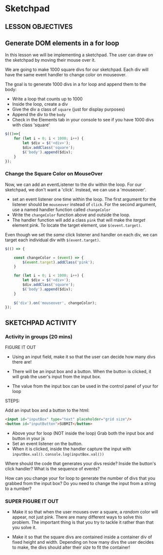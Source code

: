 # Sketchpad

## LESSON OBJECTIVES

## Generate DOM elements in a for loop

In this lesson we will be implementing a sketchpad. The user can draw on the sketchpad by moving their mouse over it.

We are going to make 1000 square divs for our sketchpad. Each div will have the same event handler to change color on mouseover.

The goal is to generate 1000 divs in a for loop and append them to the body:

* Write a loop that counts up to 1000
* Inside the loop, create a div
* Give the div a class of `square` (just for display purposes)
* Append the div to the `body`
* Check in the Elements tab in your console to see if you have 1000 divs with class 'square'

```javascript
$(()=>{
	for (let i = 0; i < 1000; i++) {
		let $div = $('<div>');
		$div.addClass('square');
		$('body').append($div);
	}
});
```

### Change the Square Color on MouseOver

Now, we can add an eventListener to the div within the loop. For our sketchpad, we don't want a 'click'. Instead, we can use a 'mouseover'.

* set an event listener one time within the loop. The first argument for the listener should be `mouseover` instead of `click`. For the second argument, use a named handler function called `changeColor`
* Write the `changeColor` function above and outside the loop.
* The handler function will add a class `pink` that will make the _target_ element pink. To locate the target element, use `$(event.target)`.

Even though we set the _same_ click listener and handler on each div, we can target each individual div with `$(event.target)`.

```javascript
$(() => {

	const changeColor = (event) => {
		$(event.target).addClass('pink');
	}

	for (let i = 0; i < 1000; i++) {
		let $div = $('<div>');
		$div.addClass('square');
		$('body').append($div);
	}
	
	$('div').on('mouseover', changeColor);
});
```

## SKETCHPAD ACTIVITY

### Activity in groups (20 mins)

FIGURE IT OUT

* Using an input field, make it so that the user can decide how many divs there are!

* There will be an input box and a button. When the button is clicked, it will grab the user's input from the input box.

* The value from the input box can be used in the control panel of your for loop

STEPS:

Add an input box and a button to the html:

```html
<input id="inputBox" type="text" placeholder="grid size"/>
<button id="inputButton">SUBMIT</button>
```

* Above your for loop (NOT inside the loop) Grab both the input box and button in your js
* Set an event listener on the button.
* When it is clicked, inside the handler capture the input with `inputBox.val()`. `console.log(inputBox.val())`

Where should the code that generates your divs reside? Inside the button's click handler? What is the sequence of events?

How can you change your for loop to generate the number of divs that you grabbed from the input box? Do you need to change the input from a string to a number?

### SUPER FIGURE IT OUT

* Make it so that when the user mouses over a square, a _random_ color will appear, not just pink. There are many different ways to solve this problem. The important thing is that you try to tackle it rather than that you solve it.

* Make it so that the square divs are contained inside a container div of fixed height and width. Depending on how many divs the user decides to make, the divs should alter their _size_ to fit the container!
